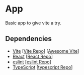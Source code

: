 # App

Basic app to give vite a try.

## Dependencies

* [Vite](https://vitejs.dev/) \[[Vite Repo](https://github.com/vitejs/vite)\] \[[Awesome Vite](https://github.com/vitejs/awesome-vite)\]
* [React](https://reactjs.org/) \[[React Repo](https://github.com/facebook/react)\]
* [eslint](https://eslint.org/) \[[eslint Repo](https://github.com/eslint/eslint)\]
* [TypeScript](https://www.typescriptlang.org/) \[[typescript Repo](https://github.com/microsoft/TypeScript)\]
